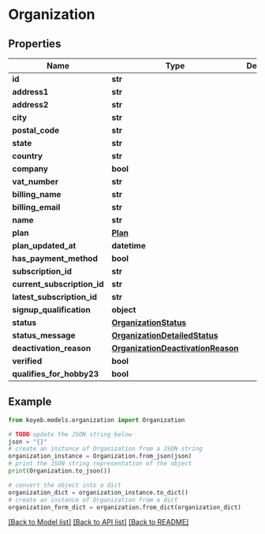 # Organization


## Properties

Name | Type | Description | Notes
------------ | ------------- | ------------- | -------------
**id** | **str** |  | [optional] 
**address1** | **str** |  | [optional] 
**address2** | **str** |  | [optional] 
**city** | **str** |  | [optional] 
**postal_code** | **str** |  | [optional] 
**state** | **str** |  | [optional] 
**country** | **str** |  | [optional] 
**company** | **bool** |  | [optional] 
**vat_number** | **str** |  | [optional] 
**billing_name** | **str** |  | [optional] 
**billing_email** | **str** |  | [optional] 
**name** | **str** |  | [optional] 
**plan** | [**Plan**](Plan.md) |  | [optional] 
**plan_updated_at** | **datetime** |  | [optional] 
**has_payment_method** | **bool** |  | [optional] 
**subscription_id** | **str** |  | [optional] 
**current_subscription_id** | **str** |  | [optional] 
**latest_subscription_id** | **str** |  | [optional] 
**signup_qualification** | **object** |  | [optional] 
**status** | [**OrganizationStatus**](OrganizationStatus.md) |  | [optional] 
**status_message** | [**OrganizationDetailedStatus**](OrganizationDetailedStatus.md) |  | [optional] 
**deactivation_reason** | [**OrganizationDeactivationReason**](OrganizationDeactivationReason.md) |  | [optional] 
**verified** | **bool** |  | [optional] 
**qualifies_for_hobby23** | **bool** |  | [optional] 

## Example

```python
from koyeb.models.organization import Organization

# TODO update the JSON string below
json = "{}"
# create an instance of Organization from a JSON string
organization_instance = Organization.from_json(json)
# print the JSON string representation of the object
print(Organization.to_json())

# convert the object into a dict
organization_dict = organization_instance.to_dict()
# create an instance of Organization from a dict
organization_form_dict = organization.from_dict(organization_dict)
```
[[Back to Model list]](../README.md#documentation-for-models) [[Back to API list]](../README.md#documentation-for-api-endpoints) [[Back to README]](../README.md)


